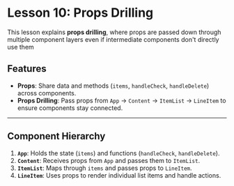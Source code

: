 # Lesson 10: Props Drilling 

This lesson explains **props drilling**, where props are passed down through multiple component layers even if intermediate components don't directly use them

## Features

- **Props**: Share data and methods (`items`, `handleCheck`, `handleDelete`) across components.
- **Props Drilling**: Pass props from `App` → `Content` → `ItemList` → `LineItem` to ensure components stay connected.

---

## Component Hierarchy

1. **`App`**: Holds the state (`items`) and functions (`handleCheck`, `handleDelete`).
2. **`Content`**: Receives props from `App` and passes them to `ItemList`.
3. **`ItemList`**: Maps through `items` and passes props to `LineItem`.
4. **`LineItem`**: Uses props to render individual list items and handle actions.